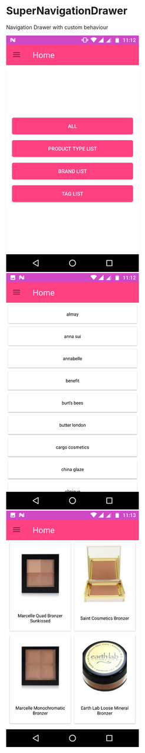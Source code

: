 # SuperNavigationDrawer
Navigation Drawer with custom behaviour


<img src ="Screenshot1.png" width="360" height="640">
<img src ="Screenshot2.png" width="360" height="640">
<img src ="Screenshot3.png" width="360" height="640">
